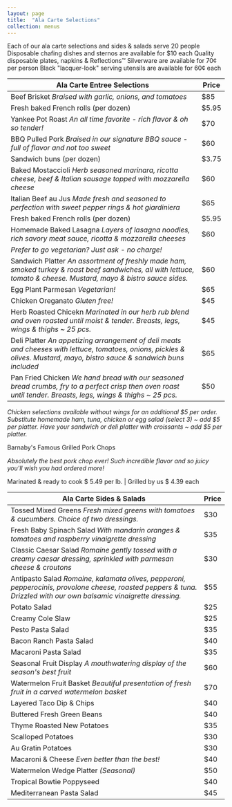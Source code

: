```yaml
---
layout: page
title:  "Ala Carte Selections"
collection: menus
---
```


Each of our ala carte selections and sides & salads serve 20 people
Disposable chafing dishes and sternos are available for $10 each
Quality disposable plates, napkins & Reflections™ Silverware are available for 70¢ per person 
Black "lacquer-look" serving utensils are available for 60¢ each



Ala Carte Entree Selections | Price
----------|-----------
Beef Brisket *Braised with garlic, onions, and tomatoes* | $85
Fresh baked French rolls (per dozen) | $5.95
Yankee Pot Roast *An all time favorite - rich flavor & oh so tender!* | $70
BBQ Pulled Pork *Braised in our signature BBQ sauce - full of flavor and not too sweet* | $60
Sandwich buns (per dozen) | $3.75
Baked Mostaccioli *Herb seasoned marinara, ricotta cheese, beef & Italian sausage topped with mozzarella cheese* | $60
Italian Beef au Jus *Made fresh and seasoned to perfection with sweet pepper rings & hot giardiniera* | $65
Fresh baked French rolls (per dozen) | $5.95
Homemade Baked Lasagna *Layers of lasagna noodles, rich savory meat sauce, ricotta & mozzarella cheeses* | $60
*Prefer to go vegetarian? Just ask - no charge!* | 
Sandwich Platter *An assortment of freshly made ham, smoked turkey & roast beef sandwiches, all with lettuce, tomato & cheese. Mustard, mayo & bistro sauce sides.* | $60
Egg Plant Parmesan *Vegetarian!* | $65
Chicken Oreganato *Gluten free!* | $45
Herb Roasted Chicekn *Marinated in our herb rub blend and oven roasted until moist & tender. Breasts, legs, wings & thighs ~ 25 pcs.* | $45
Deli Platter *An appetizing arrangement of deli meats and cheeses with lettuce, tomatoes, onions, pickles & olives. Mustard, mayo, bistro sauce & sandwich buns included* | $65
Pan Fried Chicken *We hand bread with our seasoned bread crumbs, fry to a perfect crisp then oven roast until tender. Breasts, legs, wings & thighs ~ 25 pcs.* | $50

*Chicken selections available without wings for an additional $5 per order.*
*Substitute homemade ham, tuna, chicken or egg salad (select 3) ~ add $5 per platter.*
*Have your sandwich or deli platter with croissants ~ add $5 per platter.*

Barnaby's Famous Grilled Pork Chops
 
*Absolutely the best pork chop ever!*
*Such incredible flavor and so juicy you'll wish you had ordered more!*

Marinated & ready to cook $ 5.49 per lb. | Grilled by us $ 4.39 each 

Ala Carte Sides & Salads | Price
---------|---------
Tossed Mixed Greens *Fresh mixed greens with tomatoes & cucumbers. Choice of two dressings.* | $30
Fresh Baby Spinach Salad *With mandarin oranges & tomatoes and raspberry vinaigrette dressing* | $35
Classic Caesar Salad *Romaine gently tossed with a creamy caesar dressing, sprinkled with parmesan cheese & croutons* | $30
Antipasto Salad *Romaine, kalamata olives, pepperoni, pepperocinis, provolone cheese, roasted peppers & tuna. Drizzled with our own balsamic vinaigrette dressing.* | $55
Potato Salad | $25
Creamy Cole Slaw | $25
Pesto Pasta Salad | $35
Bacon Ranch Pasta Salad | $40
Macaroni Pasta Salad | $35
Seasonal Fruit Display *A mouthwatering display of the season's best fruit* | $60
Watermelon Fruit Basket *Beautiful presentation of fresh fruit in a carved watermelon basket* | $70
Layered Taco Dip & Chips | $40
Buttered Fresh Green Beans |$40
Thyme Roasted New Potatoes | $35
Scalloped Potatoes | $30
Au Gratin Potatoes | $30
Macaroni & Cheese *Even better than the best!* | $40
Watermelon Wedge Platter *(Seasonal)* | $50
Tropical Bowtie Poppyseed | $40
Mediterranean Pasta Salad | $45